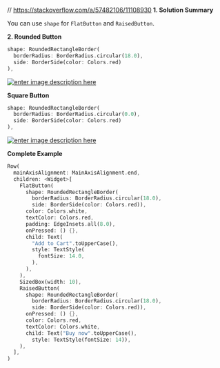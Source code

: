 // https://stackoverflow.com/a/57482106/11108930
**1. Solution Summary**

You can use `shape` for `FlatButton` and `RaisedButton`.

**2. Rounded Button**

```dart
shape: RoundedRectangleBorder(
  borderRadius: BorderRadius.circular(18.0),
  side: BorderSide(color: Colors.red)
),
```

[![enter image description here][1]][1]
   
**Square Button**

```dart
shape: RoundedRectangleBorder(
  borderRadius: BorderRadius.circular(0.0),
  side: BorderSide(color: Colors.red)
),
```

[![enter image description here][2]][2]

**Complete Example**

```dart
Row(
  mainAxisAlignment: MainAxisAlignment.end,
  children: <Widget>[
    FlatButton(
      shape: RoundedRectangleBorder(
        borderRadius: BorderRadius.circular(18.0),
        side: BorderSide(color: Colors.red)),
      color: Colors.white,
      textColor: Colors.red,
      padding: EdgeInsets.all(8.0),
      onPressed: () {},
      child: Text(
        "Add to Cart".toUpperCase(),
        style: TextStyle(
          fontSize: 14.0,
        ),
      ),
    ),
    SizedBox(width: 10),
    RaisedButton(
      shape: RoundedRectangleBorder(
        borderRadius: BorderRadius.circular(18.0),
        side: BorderSide(color: Colors.red)),
      onPressed: () {},
      color: Colors.red,
      textColor: Colors.white,
      child: Text("Buy now".toUpperCase(),
        style: TextStyle(fontSize: 14)),
    ),
  ],   
)
```

  [1]: https://i.stack.imgur.com/RzQOi.jpg
  [2]: https://i.stack.imgur.com/Z4sd0.jpg

